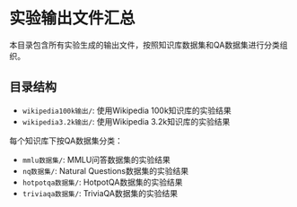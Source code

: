 # 实验输出文件汇总

本目录包含所有实验生成的输出文件，按照知识库数据集和QA数据集进行分类组织。

## 目录结构

- `wikipedia100k输出/`: 使用Wikipedia 100k知识库的实验结果
- `wikipedia3.2k输出/`: 使用Wikipedia 3.2k知识库的实验结果

每个知识库下按QA数据集分类：
- `mmlu数据集/`: MMLU问答数据集的实验结果
- `nq数据集/`: Natural Questions数据集的实验结果  
- `hotpotqa数据集/`: HotpotQA数据集的实验结果
- `triviaqa数据集/`: TriviaQA数据集的实验结果
